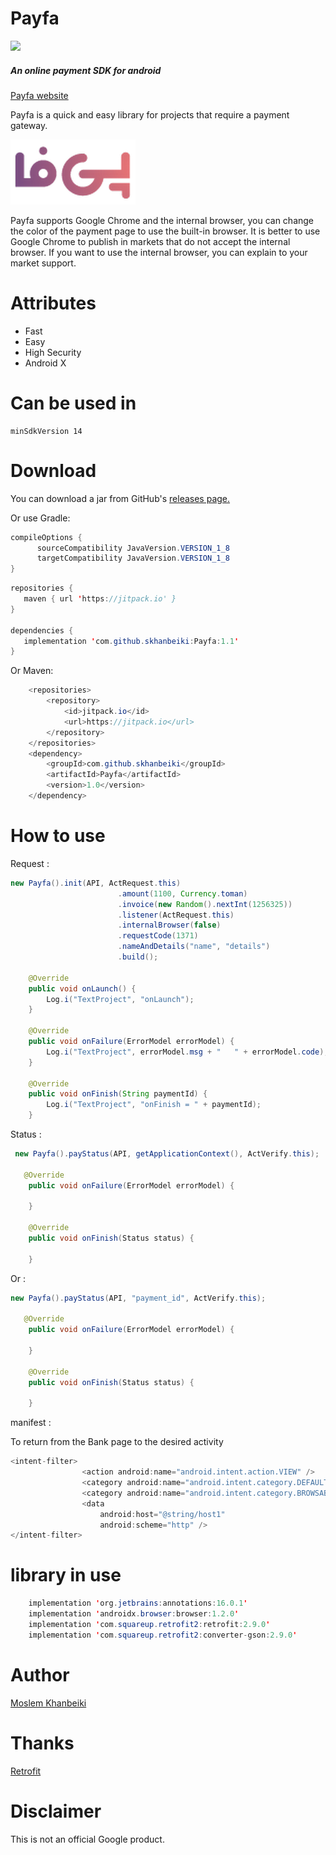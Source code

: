# Payfa
[![](https://jitpack.io/v/skhanbeiki/Payfa.svg)](https://jitpack.io/#skhanbeiki/Payfa)
##### An online payment SDK for android

[Payfa website](https://payfa.com/)

Payfa is a quick and easy library for projects that require a payment gateway.

 ![alt text](https://github.com/skhanbeiki/Payfa/blob/master/images/head.png)
 
Payfa supports Google Chrome and the internal browser, you can change the color of the payment page to use the built-in browser.
It is better to use Google Chrome to publish in markets that do not accept the internal browser.
If you want to use the internal browser, you can explain to your market support.


# Attributes
+ Fast
+ Easy
+ High Security
+ Android X

# Can be used in 
```
minSdkVersion 14
```

# Download
You can download a jar from GitHub's [releases page.](https://github.com/skhanbeiki/Payfa/releases)

Or use Gradle:
```java
compileOptions {
      sourceCompatibility JavaVersion.VERSION_1_8
      targetCompatibility JavaVersion.VERSION_1_8
}
```

```java
repositories {
   maven { url 'https://jitpack.io' }
}

dependencies {
   implementation 'com.github.skhanbeiki:Payfa:1.1'
}
```
Or Maven:
```java
	<repositories>
		<repository>
		    <id>jitpack.io</id>
		    <url>https://jitpack.io</url>
		</repository>
	</repositories>
    <dependency>
	    <groupId>com.github.skhanbeiki</groupId>
	    <artifactId>Payfa</artifactId>
	    <version>1.0</version>
	</dependency>
```
# How to use

Request :
```java
new Payfa().init(API, ActRequest.this)
                        .amount(1100, Currency.toman)
                        .invoice(new Random().nextInt(1256325))
                        .listener(ActRequest.this)
                        .internalBrowser(false)
                        .requestCode(1371)
                        .nameAndDetails("name", "details")
                        .build();
			
    @Override
    public void onLaunch() {
        Log.i("TextProject", "onLaunch");
    }

    @Override
    public void onFailure(ErrorModel errorModel) {
        Log.i("TextProject", errorModel.msg + "   " + errorModel.code);
    }

    @Override
    public void onFinish(String paymentId) {
        Log.i("TextProject", "onFinish = " + paymentId);
    }
```
Status :
```java
 new Payfa().payStatus(API, getApplicationContext(), ActVerify.this);
 
   @Override
    public void onFailure(ErrorModel errorModel) {

    }

    @Override
    public void onFinish(Status status) {

    }
```
Or :
```java
new Payfa().payStatus(API, "payment_id", ActVerify.this);

   @Override
    public void onFailure(ErrorModel errorModel) {

    }

    @Override
    public void onFinish(Status status) {

    }
```

manifest :

To return from the Bank page to the desired activity
```java
<intent-filter>
                <action android:name="android.intent.action.VIEW" />
                <category android:name="android.intent.category.DEFAULT" />
                <category android:name="android.intent.category.BROWSABLE" />
                <data
                    android:host="@string/host1"
                    android:scheme="http" />
</intent-filter>
```

# library in use

```java
    implementation 'org.jetbrains:annotations:16.0.1'
    implementation 'androidx.browser:browser:1.2.0'
    implementation 'com.squareup.retrofit2:retrofit:2.9.0'
    implementation 'com.squareup.retrofit2:converter-gson:2.9.0'
```

# Author

[Moslem Khanbeiki](http://khanbeiki.ir/)

# Thanks

[Retrofit](https://square.github.io/retrofit/)

# Disclaimer

This is not an official Google product.

    
